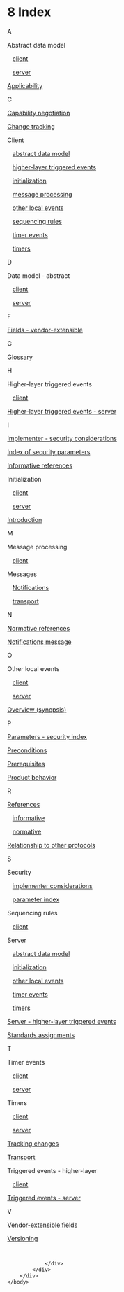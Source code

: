<html dir="LTR" xmlns:mshelp="http://msdn.microsoft.com/mshelp" xmlns:ddue="http://ddue.schemas.microsoft.com/authoring/2003/5" xmlns:xlink="http://www.w3.org/1999/xlink" xmlns:tool="http://www.microsoft.com/tooltip">
    <head>
        <meta http-equiv="Content-Type" content="text/html; CHARSET=utf-8"></meta>
        <meta name="save" content="history"></meta>
        <title>8 Index</title>
        <xml>
            <mshelp:toctitle title="8 Index"></mshelp:toctitle>
            <mshelp:rltitle title="[MS-OXCNOTIF]: Index"></mshelp:rltitle>
            <mshelp:keyword index="A" term="3ebe34eb-5c06-454f-b51d-cd35f7e9b36e"></mshelp:keyword>
            <mshelp:attr name="DCSext.ContentType" value="open specification"></mshelp:attr>
            <mshelp:attr name="AssetID" value="3ebe34eb-5c06-454f-b51d-cd35f7e9b36e"></mshelp:attr>
            <mshelp:attr name="TopicType" value="kbRef"></mshelp:attr>
            <mshelp:attr name="DCSext.Title" value="[MS-OXCNOTIF]: Index" />
        </xml>
    </head>
    <body>
        <div id="header">
            <h1 class="heading">8 Index</h1>
        </div>
        <div id="mainSection">
            <div id="mainBody">
                <div id="allHistory" class="saveHistory"></div>
                <div id="sectionSection0" class="section" name="collapseableSection">
                    

<p>A</p>

<p><span> </span></p>

<p>Abstract data model</p>

<p>   <a href="ec2b36cf-8419-4eae-9b0f-6851cdf94774.htm">client</a></p>

<p>   <a href="a8999171-735f-40c1-8f0c-25a1ca14f890.htm">server</a></p>

<p><a href="f2605270-4563-4987-aebd-2f51fdcb320f.htm">Applicability</a></p>

<p><span> </span></p>

<p>C</p>

<p><span> </span></p>

<p><a href="82c9f52f-3bc1-4da3-9e18-8b561e850461.htm">Capability
negotiation</a></p>

<p><a href="b20e6054-a9ed-4a6e-bfd1-d08e9d6c78fc.htm">Change
tracking</a></p>

<p>Client</p>

<p>   <a href="ec2b36cf-8419-4eae-9b0f-6851cdf94774.htm">abstract
data model</a></p>

<p>   <a href="12b56782-0898-4949-a951-8de914ff5e38.htm">higher-layer
triggered events</a></p>

<p>   <a href="f31acde7-d6cd-4c23-89ce-f1a4e68d1b9f.htm">initialization</a></p>

<p>   <a href="4c781225-c188-4fc2-9e17-e59080e24c29.htm">message
processing</a></p>

<p>   <a href="d595db84-732e-4c50-894e-c837828f21b1.htm">other
local events</a></p>

<p>   <a href="4c781225-c188-4fc2-9e17-e59080e24c29.htm">sequencing
rules</a></p>

<p>   <a href="75277991-6922-411f-8f56-f876b8f75cab.htm">timer
events</a></p>

<p>   <a href="da01cebe-2178-4099-96ec-db273e3775f8.htm">timers</a></p>

<p><span> </span></p>

<p>D</p>

<p><span> </span></p>

<p>Data model - abstract</p>

<p>   <a href="ec2b36cf-8419-4eae-9b0f-6851cdf94774.htm">client</a></p>

<p>   <a href="a8999171-735f-40c1-8f0c-25a1ca14f890.htm">server</a></p>

<p><span> </span></p>

<p>F</p>

<p><span> </span></p>

<p><a href="bf8e7f93-fb3c-4c9b-a439-aa9439383029.htm">Fields
- vendor-extensible</a></p>

<p><span> </span></p>

<p>G</p>

<p><span> </span></p>

<p><a href="04fcfcd9-a11c-47cd-aa0c-c10a4085d0c8.htm">Glossary</a></p>

<p><span> </span></p>

<p>H</p>

<p><span> </span></p>

<p>Higher-layer triggered events</p>

<p>   <a href="12b56782-0898-4949-a951-8de914ff5e38.htm">client</a></p>

<p><a href="90c69653-3820-4859-8dd2-bc18a98dc71f.htm">Higher-layer
triggered events - server</a></p>

<p><span> </span></p>

<p>I</p>

<p><span> </span></p>

<p><a href="17a33fec-9980-4f17-8960-aa381e635117.htm">Implementer
- security considerations</a></p>

<p><a href="3a655a13-1f18-417d-99fa-44e42854b6df.htm">Index
of security parameters</a></p>

<p><a href="ecd4f50e-7f62-4650-b852-bf2b4cb86fcd.htm">Informative
references</a></p>

<p>Initialization</p>

<p>   <a href="f31acde7-d6cd-4c23-89ce-f1a4e68d1b9f.htm">client</a></p>

<p>   <a href="97eac873-5a28-4353-8021-a389643d0f93.htm">server</a></p>

<p><a href="42f21b1f-092a-411c-a1f8-d06edea46dd9.htm">Introduction</a></p>

<p><span> </span></p>

<p>M</p>

<p><span> </span></p>

<p>Message processing</p>

<p>   <a href="4c781225-c188-4fc2-9e17-e59080e24c29.htm">client</a></p>

<p>Messages</p>

<p>   <a href="4fef5f40-2d24-4915-b0a1-426f8b2ac4ba.htm">Notifications</a></p>

<p>   <a href="841c2f0b-92a8-4669-bb28-71c1e10965ca.htm">transport</a></p>

<p><span> </span></p>

<p>N</p>

<p><span> </span></p>

<p><a href="7480d696-01f4-4000-aed7-e332d72d88a9.htm">Normative
references</a></p>

<p><a href="4fef5f40-2d24-4915-b0a1-426f8b2ac4ba.htm">Notifications
message</a></p>

<p><span> </span></p>

<p>O</p>

<p><span> </span></p>

<p>Other local events</p>

<p>   <a href="d595db84-732e-4c50-894e-c837828f21b1.htm">client</a></p>

<p>   <a href="58fa8515-119c-4a28-a7a4-81e3c45c7d4a.htm">server</a></p>

<p><a href="be0f1482-4bf8-4d44-ba87-b86020c57d11.htm">Overview
(synopsis)</a></p>

<p><span> </span></p>

<p>P</p>

<p><span> </span></p>

<p><a href="3a655a13-1f18-417d-99fa-44e42854b6df.htm">Parameters
- security index</a></p>

<p><a href="cd8c0b15-ec57-45b7-8248-64eef861e82c.htm">Preconditions</a></p>

<p><a href="cd8c0b15-ec57-45b7-8248-64eef861e82c.htm">Prerequisites</a></p>

<p><a href="e58b7ae4-9c40-46e0-8844-3b9b2aba2d86.htm">Product
behavior</a></p>

<p><span> </span></p>

<p>R</p>

<p><span> </span></p>

<p><a href="caa4eb1c-9b00-4157-95f9-db4af47b3a6a.htm">References</a></p>

<p>   <a href="ecd4f50e-7f62-4650-b852-bf2b4cb86fcd.htm">informative</a></p>

<p>   <a href="7480d696-01f4-4000-aed7-e332d72d88a9.htm">normative</a></p>

<p><a href="265668e2-1fba-43b8-ad48-b71557685697.htm">Relationship
to other protocols</a></p>

<p><span> </span></p>

<p>S</p>

<p><span> </span></p>

<p>Security</p>

<p>   <a href="17a33fec-9980-4f17-8960-aa381e635117.htm">implementer
considerations</a></p>

<p>   <a href="3a655a13-1f18-417d-99fa-44e42854b6df.htm">parameter
index</a></p>

<p>Sequencing rules</p>

<p>   <a href="4c781225-c188-4fc2-9e17-e59080e24c29.htm">client</a></p>

<p>Server</p>

<p>   <a href="a8999171-735f-40c1-8f0c-25a1ca14f890.htm">abstract
data model</a></p>

<p>   <a href="97eac873-5a28-4353-8021-a389643d0f93.htm">initialization</a></p>

<p>   <a href="58fa8515-119c-4a28-a7a4-81e3c45c7d4a.htm">other
local events</a></p>

<p>   <a href="3c490ee5-db6b-44b0-810b-f573abd68d82.htm">timer
events</a></p>

<p>   <a href="ad52e5f3-38a9-4803-abf3-c2ca9a6a50c5.htm">timers</a></p>

<p><a href="90c69653-3820-4859-8dd2-bc18a98dc71f.htm">Server
- higher-layer triggered events</a></p>

<p><a href="2fecb741-f78b-42b1-860c-6702ef687142.htm">Standards
assignments</a></p>

<p><span> </span></p>

<p>T</p>

<p><span> </span></p>

<p>Timer events</p>

<p>   <a href="75277991-6922-411f-8f56-f876b8f75cab.htm">client</a></p>

<p>   <a href="3c490ee5-db6b-44b0-810b-f573abd68d82.htm">server</a></p>

<p>Timers</p>

<p>   <a href="da01cebe-2178-4099-96ec-db273e3775f8.htm">client</a></p>

<p>   <a href="ad52e5f3-38a9-4803-abf3-c2ca9a6a50c5.htm">server</a></p>

<p><a href="b20e6054-a9ed-4a6e-bfd1-d08e9d6c78fc.htm">Tracking
changes</a></p>

<p><a href="841c2f0b-92a8-4669-bb28-71c1e10965ca.htm">Transport</a></p>

<p>Triggered events - higher-layer</p>

<p>   <a href="12b56782-0898-4949-a951-8de914ff5e38.htm">client</a></p>

<p><a href="90c69653-3820-4859-8dd2-bc18a98dc71f.htm">Triggered
events - server</a></p>

<p><span> </span></p>

<p>V</p>

<p><span> </span></p>

<p><a href="bf8e7f93-fb3c-4c9b-a439-aa9439383029.htm">Vendor-extensible
fields</a></p>

<p><a href="82c9f52f-3bc1-4da3-9e18-8b561e850461.htm">Versioning</a></p>

<p><a id="EndOfDocument_ST"></a><code> </code></p>


                </div>
            </div>
        </div>
    </body>
</html>